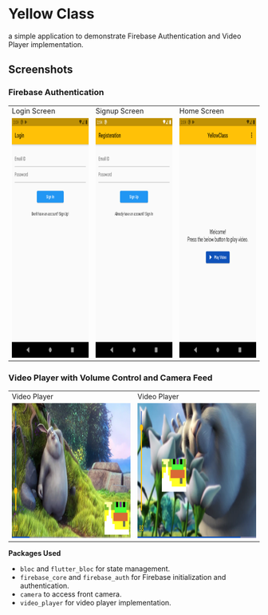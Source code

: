 # Yellow Class

a simple application to demonstrate Firebase Authentication and Video Player implementation.

## Screenshots

### Firebase Authentication

<table>
  <tr>
    <td>Login Screen</td>
     <td>Signup Screen</td>
    <td>Home Screen</td>
  </tr>
  <tr>
    <td><img src="screenshots/login.png" width=270 height=480></td>
    <td><img src="screenshots/signup.png" width=270 height=480></td>
    <td><img src="screenshots/home.png" width=270 height=480></td>
   
  </tr>
 </table>
 
 ### Video Player with Volume Control and Camera Feed
 
 <table>
  <tr>
    <td>Video Player</td>
     <td>Video Player</td>
  </tr>
  <tr>
    <td><img src="screenshots/video_1.png" width=480 height=270></td>
    <td><img src="screenshots/video_2.png" width=480 height=270></td>
  </tr>
 </table>

**Packages Used**

- `bloc` and `flutter_bloc` for state management.
- `firebase_core` and `firebase_auth` for Firebase initialization and authentication.
- `camera` to access front camera.
- `video_player` for video player implementation.
